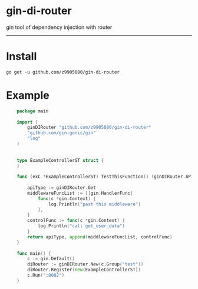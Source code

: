 # gin-di-router
gin tool of dependency injection with router

----

# Install

`go get -u github.com/z9905080/gin-di-router`

# Example

```go
    package main
    
    import (
        ginDIRouter "github.com/z9905080/gin-di-router"
    	"github.com/gin-gonic/gin"
    	"log"
    )
    
    
    type ExampleControllerST struct {
    }
    
    func (exC *ExampleControllerST) TestThisFunction() (ginDIRouter.APIType, []gin.HandlerFunc) {
    
    	apiType := ginDIRouter.Get
    	middlewareFuncList := []gin.HandlerFunc{
    		func(c *gin.Context) {
    			log.Println("past this middleware")
    		},
    	}
    	controlFunc := func(c *gin.Context) {
    		log.Println("call get_user_data")
    	}
    	return apiType, append(middlewareFuncList, controlFunc)
    }
    
    func main() {
    	c := gin.Default()
    	diRouter := ginDIRouter.New(c.Group("test"))
    	diRouter.Register(new(ExampleControllerST))
    	c.Run(":8082")
    }

```